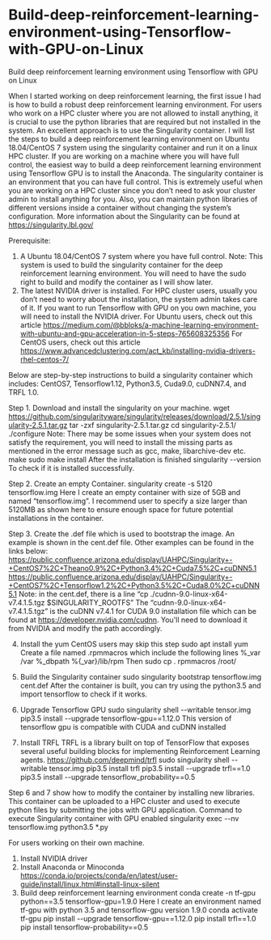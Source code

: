 # Build-deep-reinforcement-learning-environment-using-Tensorflow-with-GPU-on-Linux

Build deep reinforcement learning environment using Tensorflow with GPU on Linux

When I started working on deep reinforcement learning, the first issue I had is how to build a robust deep reinforcement learning environment. For users who work on a HPC cluster where you are not allowed to install anything, it is crucial to use the python libraries that are required but not installed in the system. An excellent approach is to use the Singularity container.
I will list the steps to build a deep reinforcement learning environment on Ubuntu 18.04/CentOS 7 system using the singularity container and run it on a linux HPC cluster. If you are working on a machine where you will have full control, the easiest way to build a deep reinforcement learning environment using Tensorflow GPU is to install the Anaconda. The singularity container is an environment that you can have full control. This is extremely useful when you are working on a HPC cluster since you don’t need to ask your cluster admin to install anything for you. Also, you can maintain python libraries of different versions inside a container without changing the system’s configuration. More information about the Singularity can be found at https://singularity.lbl.gov/

Prerequisite:
1. A Ubuntu 18.04/CentOS 7 system where you have full control. 
Note: This system is used to build the singularity container for the deep reinforcement learning environment. You will need to have the sudo right to build and modify the container as I will show later.
2. The latest NVIDIA driver is installed. 
For HPC cluster users, usually you don’t need to worry about the installation, the system admin takes care of it. 
If you want to run Tensorflow with GPU on you own machine, you will need to install the NVIDIA driver. 
For Ubuntu users, check out this article https://medium.com/@bbloks/a-machine-learning-environment-with-ubuntu-and-gpu-acceleration-in-5-steps-765608325356
For CentOS users, check out this article https://www.advancedclustering.com/act_kb/installing-nvidia-drivers-rhel-centos-7/ 

Below are step-by-step instructions to build a singularity container which includes: CentOS7, Tensorflow1.12, Python3.5, Cuda9.0, cuDNN7.4, and TRFL 1.0.

Step 1. Download and install the singularity on your machine.
wget https://github.com/singularityware/singularity/releases/download/2.5.1/singularity-2.5.1.tar.gz
tar -zxf singularity-2.5.1.tar.gz
cd singularity-2.5.1/
./configure 
Note: There may be some issues when your system does not satisfy the requirement, you will need to install the missing parts as mentioned in the error message such as gcc, make, libarchive-dev etc.
make
sudo make install
After the installation is finished
singularity --version 
To check if it is installed successfully.

Step 2. Create an empty Container.
singularity create -s 5120 tensorflow.img
Here I create an empty container with size of 5GB and named “tensorflow.img”. I recommend user to specify a size larger than 5120MB as shown here to ensure enough space for future potential installations in the container.

Step 3. Create the .def file which is used to bootstrap the image.
An example is shown in the cent.def file.
Other examples can be found in the links below:
https://public.confluence.arizona.edu/display/UAHPC/Singularity+-+CentOS7%2C+Theano0.9%2C+Python3.4%2C+Cuda7.5%2C+cuDNN5.1
https://public.confluence.arizona.edu/display/UAHPC/Singularity+-+CentOS7%2C+Tensorflow1.2%2C+Python3.5%2C+Cuda8.0%2C+cuDNN5.1
Note: in the cent.def, there is a line
“cp ./cudnn-9.0-linux-x64-v7.4.1.5.tgz $SINGULARITY_ROOTFS”
The “cudnn-9.0-linux-x64-v7.4.1.5.tgz” is the cuDNN v7.4.1 for CUDA 9.0 installation file which can be found at https://developer.nvidia.com/cudnn. You'll need to download it from NVIDIA and modify the path accordingly.

4. Install the yum
CentOS users may skip this step
sudo apt install yum  
Create a file named .rpmmacros which include the following lines
%_var /var
%_dbpath %{_var}/lib/rpm
Then sudo cp . rpmmacros /root/

5. Build the Singularity container
sudo singularity bootstrap tensorflow.img cent.def
After the container is built, you can try using the python3.5 and import tensorflow to check if it works.

6. Upgrade Tensorflow GPU
sudo singularity shell --writable tensor.img
pip3.5 install --upgrade tensorflow-gpu==1.12.0
This version of tensorflow gpu is compatible with CUDA and cuDNN installed

7. Install TRFL
TRFL is a library built on top of TensorFlow that exposes several useful building blocks for implementing Reinforcement Learning agents. https://github.com/deepmind/trfl
sudo singularity shell --writable tensor.img
pip3.5 install trfl
pip3.5 install --upgrade trfl==1.0	
pip3.5 install --upgrade tensorflow_probability==0.5	

Step 6 and 7 show how to modify the container by installing new libraries.  
This container can be uploaded to a HPC cluster and used to execute python files by submitting the jobs with GPU application. 
Command to execute Singularity container with GPU enabled
singularity exec --nv tensorflow.img python3.5 *.py 

For users working on their own machine.
1. Install NVIDIA driver
2. Install Anaconda or Minoconda
https://conda.io/projects/conda/en/latest/user-guide/install/linux.html#install-linux-silent
3. Build deep reinforcement learning environment
conda create -n tf-gpu python==3.5 tensorflow-gpu=1.9.0 
Here I create an environment named tf-gpu with python 3.5 and tensorflow-gpu version 1.9.0
conda activate tf-gpu
pip install --upgrade tensorflow-gpu==1.12.0
pip install trfl==1.0
pip install tensorflow-probability==0.5

